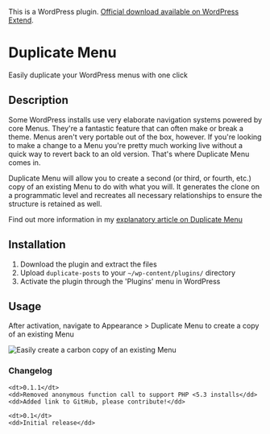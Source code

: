 This is a WordPress plugin. [Official download available on WordPress Extend](http://wordpress.org/extend/plugins/duplicate-menu/).

# Duplicate Menu

Easily duplicate your WordPress menus with one click

## Description

Some WordPress installs use very elaborate navigation systems powered by core Menus. They're a fantastic feature that can often make or break a theme. Menus aren't very portable out of the box, however. If you're looking to make a change to a Menu you're pretty much working live without a quick way to revert back to an old version. That's where Duplicate Menu comes in.

Duplicate Menu will allow you to create a second (or third, or fourth, etc.) copy of an existing Menu to do with what you will. It generates the clone on a programmatic level and recreates all necessary relationships to ensure the structure is retained as well.

Find out more information in my [explanatory article on Duplicate Menu](http://mondaybynoon.com/20120723/wordpress-plugin-duplicate-menu/)

## Installation

1. Download the plugin and extract the files
1. Upload `duplicate-posts` to your `~/wp-content/plugins/` directory
1. Activate the plugin through the 'Plugins' menu in WordPress

## Usage

After activation, navigate to Appearance > Duplicate Menu to create a copy of an existing Menu

![Easily create a carbon copy of an existing Menu](http://mondaybynoon.com/wp-content/uploads/duplicate-menu-screenshot-1.png)

### Changelog

<dl>

    <dt>0.1.1</dt>
    <dd>Removed anonymous function call to support PHP <5.3 installs</dd>
    <dd>Added link to GitHub, please contribute!</dd>

    <dt>0.1</dt>
    <dd>Initial release</dd>

</dl>